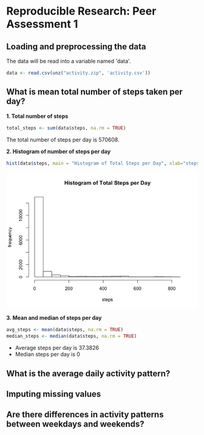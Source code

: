 # Reproducible Research: Peer Assessment 1


## Loading and preprocessing the data
The data will be read into a variable named 'data'.

```r
data <- read.csv(unz("activity.zip", 'activity.csv'))
```


## What is mean total number of steps taken per day?
**1. Total number of steps**

```r
total_steps <- sum(data$steps, na.rm = TRUE)
```
The total number of steps per day is 570608.

**2. Histogram of number of steps per day**

```r
hist(data$steps, main = "Histogram of Total Steps per Day", xlab="steps", ylab="frequency")
```

![plot of chunk unnamed-chunk-3](PA1_template_files/figure-html/unnamed-chunk-3.png) 

**3. Mean and median of steps per day**

```r
avg_steps <- mean(data$steps, na.rm = TRUE)
median_steps <- median(data$steps, na.rm = TRUE)
```
- Average steps per day is 37.3826
- Median steps per day is 0

## What is the average daily activity pattern?



## Imputing missing values



## Are there differences in activity patterns between weekdays and weekends?
